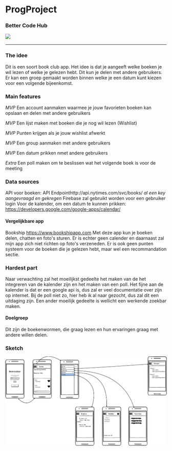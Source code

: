 # ProgProject
### Better Code Hub
<img src='https://bettercodehub.com/edge/badge/bozanam/ProgProject?branch=master'>

-----------------------------------------

### The idee
Dit is een soort book club app. Het idee is dat je aangeeft welke boeken je wil lezen of welke je gelezen hebt. Dit kun je delen met andere gebruikers. Er kan een groep gemaakt worden binnen welke je een datum kunt kiezen voor een volgende bijeenkomst. 


### Main features
*MVP* Een account aanmaken waarmee je jouw favorieten boeken kan opslaan en delen met andere gebruikers

*MVP* Een lijst maken met boeken die je nog wil lezen (Wishlist)

*MVP* Punten krijgen als je jouw wishlist afwerkt

*MVP* Een group aanmaken met andere gebruikers

*MVP* Een datum prikken nmet andere gebruikers

*Extra* Een poll maken om te beslissen wat het volgende boek is voor de meeting

### Data sources
API voor boeken: API Endpointhttp://api.nytimes.com/svc/books/
*al een key aangevraagd en gekregen*
Firebase zal gebruikt worden voor een gebruiker login
Voor de kalender, om een datum te kunnen prikken:
https://developers.google.com/google-apps/calendar/

#### Vergelijkbare app
Bookship https://www.bookshipapp.com
Met deze app kun je boeken delen, chatten en foto's sturen. Er is echter geen calender en daarnaast zal mijn app zich niet richten op foto's verzeneden. 
Er is ook geen punten systeem voor de boeken die je gelezen hebt, maar wel een recommandation sectie. 

### Hardest part
Naar verwachting zal het moeilijkst gedeelte het maken van de het integreren van de kalender zijn en het maken van een poll. 
Het fijne aan de kalender is dat er een google api is, dus zal er veel documentatie over zijn op internet. 
Bij de poll niet zo, hier heb ik al naar gezocht, dus zal dit een uitdaging zijn. 
Een ander moeilijk gedeelte is wellicht een werkende zoekbar maken.

#### Doelgroep
Dit zijn de boekenwormen, die graag lezen en hun ervaringen graag met andere willen delen. 


### Sketch

![](https://github.com/bozanam/ProgProject/blob/master/doc/Sketch-app.png)
